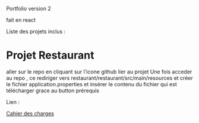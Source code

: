 Portfolio version 2

fait en react 

Liste des projets inclus :

# Projet Restaurant
aller sur le repo en cliquant sur l'icone github lier au projet
Une fois acceder au repo , ce rediriger vers restaurant/restaurant/src/main/resources
et créer le fichier application.properties et insérer
le contenu du fichier qui est télécharger grace au button prérequis 

Lien :

[Cahier des charges](https://github.com/DzStylDev/cahier_des_charges.git)
